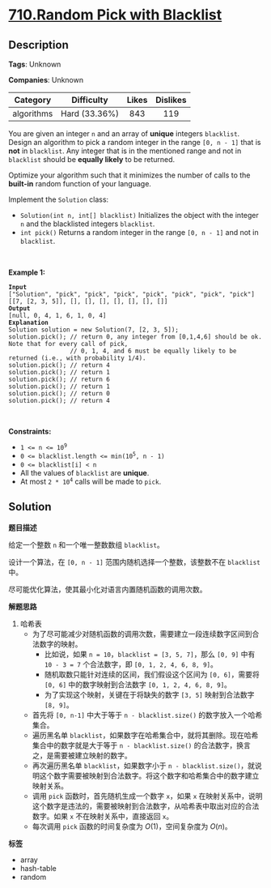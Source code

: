 # [710.Random Pick with Blacklist](https://leetcode.com/problems/random-pick-with-blacklist/description/)

## Description

**Tags**: Unknown

**Companies**: Unknown

|  Category  |  Difficulty   | Likes | Dislikes |
| :--------: | :-----------: | :---: | :------: |
| algorithms | Hard (33.36%) |  843  |   119    |


<p>You are given an integer <code>n</code> and an array of <strong>unique</strong> integers <code>blacklist</code>. Design an algorithm to pick a random integer in the range <code>[0, n - 1]</code> that is <strong>not</strong> in <code>blacklist</code>. Any integer that is in the mentioned range and not in <code>blacklist</code> should be <strong>equally likely</strong> to be returned.</p>
<p>Optimize your algorithm such that it minimizes the number of calls to the <strong>built-in</strong> random function of your language.</p>
<p>Implement the <code>Solution</code> class:</p>
<ul>
  <li><code>Solution(int n, int[] blacklist)</code> Initializes the object with the integer <code>n</code> and the blacklisted integers <code>blacklist</code>.</li>
  <li><code>int pick()</code> Returns a random integer in the range <code>[0, n - 1]</code> and not in <code>blacklist</code>.</li>
</ul>
<p>&nbsp;</p>
<p><strong class="example">Example 1:</strong></p>
<pre><code><strong>Input</strong>
[&quot;Solution&quot;, &quot;pick&quot;, &quot;pick&quot;, &quot;pick&quot;, &quot;pick&quot;, &quot;pick&quot;, &quot;pick&quot;, &quot;pick&quot;]
[[7, [2, 3, 5]], [], [], [], [], [], [], []]
<strong>Output</strong>
[null, 0, 4, 1, 6, 1, 0, 4]
<strong>Explanation</strong>
Solution solution = new Solution(7, [2, 3, 5]);
solution.pick(); // return 0, any integer from [0,1,4,6] should be ok. Note that for every call of pick,
                 // 0, 1, 4, and 6 must be equally likely to be returned (i.e., with probability 1/4).
solution.pick(); // return 4
solution.pick(); // return 1
solution.pick(); // return 6
solution.pick(); // return 1
solution.pick(); // return 0
solution.pick(); // return 4</code></pre>
<p>&nbsp;</p>
<p><strong>Constraints:</strong></p>
<ul>
  <li><code>1 &lt;= n &lt;= 10<sup>9</sup></code></li>
  <li><code>0 &lt;= blacklist.length &lt;= min(10<sup>5</sup>, n - 1)</code></li>
  <li><code>0 &lt;= blacklist[i] &lt; n</code></li>
  <li>All the values of <code>blacklist</code> are <strong>unique</strong>.</li>
  <li>At most <code>2 * 10<sup>4</sup></code> calls will be made to <code>pick</code>.</li>
</ul>

## Solution

**题目描述**

给定一个整数 `n` 和一个唯一整数数组 `blacklist`。

设计一个算法，在 `[0, n - 1]` 范围内随机选择一个整数，该整数不在 `blacklist` 中。

尽可能优化算法，使其最小化对语言内置随机函数的调用次数。

**解题思路**

1. 哈希表
   - 为了尽可能减少对随机函数的调用次数，需要建立一段连续数字区间到合法数字的映射。
     - 比如说，如果 `n = 10`，`blacklist = [3, 5, 7]`，那么 `[0, 9]` 中有 `10 - 3 = 7` 个合法数字，即 `[0, 1, 2, 4, 6, 8, 9]`。
     - 随机取数只能针对连续的区间，我们假设这个区间为 `[0, 6]`，需要将 `[0, 6]` 中的数字映射到合法数字 `[0, 1, 2, 4, 6, 8, 9]`。
     - 为了实现这个映射，关键在于将缺失的数字 `[3, 5]` 映射到合法数字 `[8, 9]`。
   - 首先将 `[0, n-1]` 中大于等于 `n - blacklist.size()` 的数字放入一个哈希集合。
   - 遍历黑名单 `blacklist`，如果数字在哈希集合中，就将其删除。现在哈希集合中的数字就是大于等于 `n - blacklist.size()` 的合法数字，换言之，是需要被建立映射的数字。
   - 再次遍历黑名单 `blacklist`，如果数字小于 `n - blacklist.size()`，就说明这个数字需要被映射到合法数字。将这个数字和哈希集合中的数字建立映射关系。
   - 调用 `pick` 函数时，首先随机生成一个数字 `x`，如果 `x` 在映射关系中，说明这个数字是违法的，需要被映射到合法数字，从哈希表中取出对应的合法数字。如果 `x` 不在映射关系中，直接返回 `x`。
   - 每次调用 `pick` 函数的时间复杂度为 $O(1)$，空间复杂度为 $O(n)$。

**标签**

- array
- hash-table
- random
